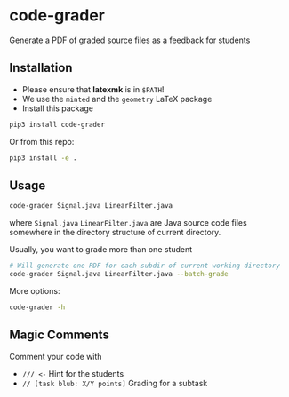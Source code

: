 # code-grader

Generate a PDF of graded source files as a feedback for students

## Installation

- Please ensure that **latexmk** is in `$PATH`!
- We use the `minted` and the `geometry` LaTeX package
- Install this package
```bash
pip3 install code-grader
```

Or from this repo:

```bash
pip3 install -e .
```

## Usage

```bash
code-grader Signal.java LinearFilter.java
```

where `Signal.java` `LinearFilter.java` are Java source code files somewhere in the directory structure of current
directory.

Usually, you want to grade more than one student
```bash
# Will generate one PDF for each subdir of current working directory
code-grader Signal.java LinearFilter.java --batch-grade
```

More options:

```bash
code-grader -h
```

## Magic Comments

Comment your code with 

 - `/// <-` Hint for the students
 - `// [task blub: X/Y points]` Grading for a subtask
